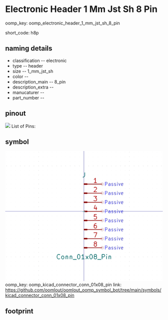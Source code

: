 # Electronic Header 1 Mm Jst Sh 8 Pin
oomp_key: oomp_electronic_header_1_mm_jst_sh_8_pin  

short_code: h8p
## naming details
* classification -- electronic
* type -- header
* size -- 1_mm_jst_sh
* color -- 
* description_main -- 8_pin
* description_extra -- 
* manucaturer -- 
* part_number -- 
## pinout
![](working_pinout_600.png)
List of Pins:

## symbol

![](symbol/0/working/working_600.png)  
oomp_key: oomp_kicad_connector_conn_01x08_pin
link: https://github.com/oomlout/oomlout_oomp_symbol_bot/tree/main/symbols/kicad_connector_conn_01x08_pin


## footprint

